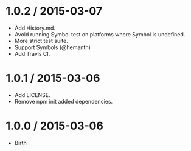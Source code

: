 
1.0.2 / 2015-03-07
==================

  * Add History.md.
  * Avoid running Symbol test on platforms where Symbol is undefined.
  * More strict test suite.
  * Support Symbols (@hemanth)
  * Add Travis CI.

1.0.1 / 2015-03-06
==================

  * Add LICENSE.
  * Remove npm init added dependencies.

1.0.0 / 2015-03-06
==================

  * Birth
